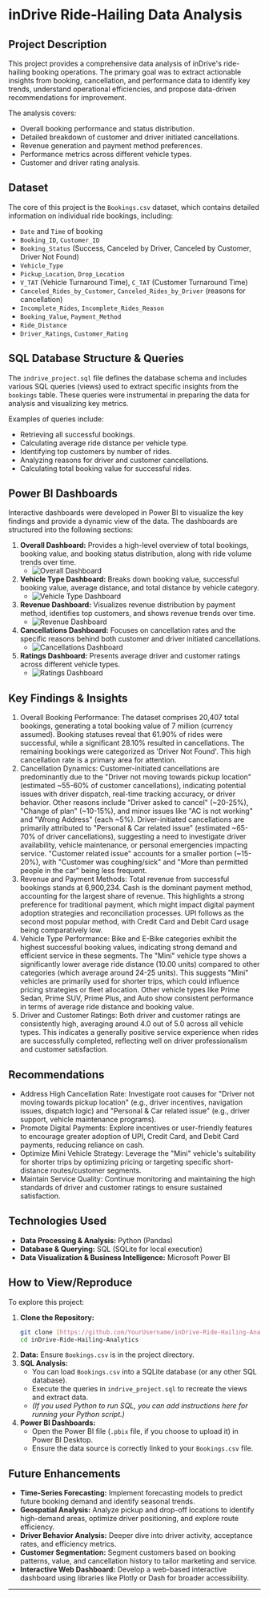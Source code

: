 # inDrive Ride-Hailing Data Analysis

## Project Description

This project provides a comprehensive data analysis of inDrive's ride-hailing booking operations. The primary goal was to extract actionable insights from booking, cancellation, and performance data to identify key trends, understand operational efficiencies, and propose data-driven recommendations for improvement.

The analysis covers:
* Overall booking performance and status distribution.
* Detailed breakdown of customer and driver initiated cancellations.
* Revenue generation and payment method preferences.
* Performance metrics across different vehicle types.
* Customer and driver rating analysis.

## Dataset

The core of this project is the `Bookings.csv` dataset, which contains detailed information on individual ride bookings, including:
* `Date` and `Time` of booking
* `Booking_ID`, `Customer_ID`
* `Booking_Status` (Success, Canceled by Driver, Canceled by Customer, Driver Not Found)
* `Vehicle_Type`
* `Pickup_Location`, `Drop_Location`
* `V_TAT` (Vehicle Turnaround Time), `C_TAT` (Customer Turnaround Time)
* `Canceled_Rides_by_Customer`, `Canceled_Rides_by_Driver` (reasons for cancellation)
* `Incomplete_Rides`, `Incomplete_Rides_Reason`
* `Booking_Value`, `Payment_Method`
* `Ride_Distance`
* `Driver_Ratings`, `Customer_Rating`

## SQL Database Structure & Queries

The `indrive_project.sql` file defines the database schema and includes various SQL queries (views) used to extract specific insights from the `bookings` table. These queries were instrumental in preparing the data for analysis and visualizing key metrics.

Examples of queries include:
* Retrieving all successful bookings.
* Calculating average ride distance per vehicle type.
* Identifying top customers by number of rides.
* Analyzing reasons for driver and customer cancellations.
* Calculating total booking value for successful rides.

## Power BI Dashboards

Interactive dashboards were developed in Power BI to visualize the key findings and provide a dynamic view of the data. The dashboards are structured into the following sections:

1.  **Overall Dashboard:** Provides a high-level overview of total bookings, booking value, and booking status distribution, along with ride volume trends over time.
    * ![Overall Dashboard](![slide1](https://github.com/user-attachments/assets/2be06176-1e1a-402f-a814-e58de8ef14d1))
2.  **Vehicle Type Dashboard:** Breaks down booking value, successful booking value, average distance, and total distance by vehicle category.
    * ![Vehicle Type Dashboard](![slide2](https://github.com/user-attachments/assets/481d2b78-ed0e-455b-9675-446fe0eb2c64))
3.  **Revenue Dashboard:** Visualizes revenue distribution by payment method, identifies top customers, and shows revenue trends over time.
    * ![Revenue Dashboard](![slide3](https://github.com/user-attachments/assets/4ac30166-c15e-4d13-aad2-dab5b2e3a465))
4.  **Cancellations Dashboard:** Focuses on cancellation rates and the specific reasons behind both customer and driver initiated cancellations.
    * ![Cancellations Dashboard](![slide4](https://github.com/user-attachments/assets/ac3988dc-a150-40db-8428-568f77116585))
5.  **Ratings Dashboard:** Presents average driver and customer ratings across different vehicle types.
    * ![Ratings Dashboard](![slide5](https://github.com/user-attachments/assets/58e047e1-8105-4559-86e6-0862113d7ace))


## Key Findings & Insights
  1. Overall Booking Performance:
      The dataset comprises 20,407 total bookings, generating a total booking value of 7 million (currency assumed).
      Booking statuses reveal that 61.90% of rides were successful, while a significant 28.10% resulted in cancellations. The remaining bookings were categorized as 'Driver Not Found'. This high cancellation rate is a primary area for attention.
  2. Cancellation Dynamics:
      Customer-initiated cancellations are predominantly due to the "Driver not moving towards pickup location" (estimated ~55-60% of customer cancellations), indicating potential issues with driver dispatch, real-time tracking accuracy, or driver behavior. Other reasons include "Driver asked to cancel" (~20-25%), "Change of plan" (~10-15%), and minor issues like "AC is not working" and "Wrong Address" (each ~5%).
      Driver-initiated cancellations are primarily attributed to "Personal & Car related issue" (estimated ~65-70% of driver cancellations), suggesting a need to investigate driver availability, vehicle maintenance, or personal emergencies impacting service. "Customer related issue" accounts for a smaller portion (~15-20%), with "Customer was coughing/sick" and "More than permitted people in the car" being less frequent.
  3. Revenue and Payment Methods:
      Total revenue from successful bookings stands at 6,900,234.
      Cash is the dominant payment method, accounting for the largest share of revenue. This highlights a strong preference for traditional payment, which might impact digital payment adoption strategies and reconciliation processes. UPI follows as the second most popular method, with Credit Card and Debit Card usage being comparatively low.
  4. Vehicle Type Performance:
      Bike and E-Bike categories exhibit the highest successful booking values, indicating strong demand and efficient service in these segments.
      The "Mini" vehicle type shows a significantly lower average ride distance (10.00 units) compared to other categories (which average around 24-25 units). This suggests "Mini" vehicles are primarily used for shorter trips, which could influence pricing strategies or fleet allocation.
Other vehicle types like Prime Sedan, Prime SUV, Prime Plus, and Auto show consistent performance in terms of average ride distance and booking value.
  5. Driver and Customer Ratings:
      Both driver and customer ratings are consistently high, averaging around 4.0 out of 5.0 across all vehicle types. This indicates a generally positive service experience when rides are successfully completed, reflecting well on driver professionalism and customer satisfaction.

## Recommendations

  * Address High Cancellation Rate: Investigate root causes for "Driver not moving towards pickup location" (e.g., driver incentives, navigation issues, dispatch logic) and "Personal & Car related issue" (e.g., driver support, vehicle maintenance programs).
  * Promote Digital Payments: Explore incentives or user-friendly features to encourage greater adoption of UPI, Credit Card, and Debit Card payments, reducing reliance on cash.
  * Optimize Mini Vehicle Strategy: Leverage the "Mini" vehicle's suitability for shorter trips by optimizing pricing or targeting specific short-distance routes/customer segments.
  * Maintain Service Quality: Continue monitoring and maintaining the high standards of driver and customer ratings to ensure sustained satisfaction.

## Technologies Used

* **Data Processing & Analysis:** Python (Pandas)
* **Database & Querying:** SQL (SQLite for local execution)
* **Data Visualization & Business Intelligence:** Microsoft Power BI

## How to View/Reproduce

To explore this project:

1.  **Clone the Repository:**
    ```bash
    git clone [https://github.com/YourUsername/inDrive-Ride-Hailing-Analytics.git](https://github.com/YourUsername/inDrive-Ride-Hailing-Analytics.git)
    cd inDrive-Ride-Hailing-Analytics
    ```
2.  **Data:** Ensure `Bookings.csv` is in the project directory.
3.  **SQL Analysis:**
    * You can load `Bookings.csv` into a SQLite database (or any other SQL database).
    * Execute the queries in `indrive_project.sql` to recreate the views and extract data.
    * *(If you used Python to run SQL, you can add instructions here for running your Python script.)*
4.  **Power BI Dashboards:**
    * Open the Power BI file (`.pbix` file, if you choose to upload it) in Power BI Desktop.
    * Ensure the data source is correctly linked to your `Bookings.csv` file.

## Future Enhancements

* **Time-Series Forecasting:** Implement forecasting models to predict future booking demand and identify seasonal trends.
* **Geospatial Analysis:** Analyze pickup and drop-off locations to identify high-demand areas, optimize driver positioning, and explore route efficiency.
* **Driver Behavior Analysis:** Deeper dive into driver activity, acceptance rates, and efficiency metrics.
* **Customer Segmentation:** Segment customers based on booking patterns, value, and cancellation history to tailor marketing and service.
* **Interactive Web Dashboard:** Develop a web-based interactive dashboard using libraries like Plotly or Dash for broader accessibility.

---
